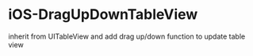 iOS-DragUpDownTableView
=======================

inherit from UITableView and add drag up/down function to update table view
